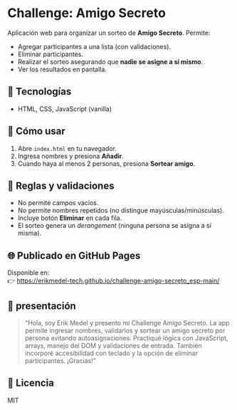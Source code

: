
# Challenge: Amigo Secreto 

Aplicación web para organizar un sorteo de **Amigo Secreto**. Permite:
- Agregar participantes a una lista (con validaciones).
- Eliminar participantes.
- Realizar el sorteo asegurando que **nadie se asigne a sí mismo**.
- Ver los resultados en pantalla.

## 🧰 Tecnologías
- HTML, CSS, JavaScript (vanilla)

## 🚀 Cómo usar
1. Abre `index.html` en tu navegador.
2. Ingresa nombres y presiona **Añadir**.
3. Cuando haya al menos 2 personas, presiona **Sortear amigo**.

## 🧪 Reglas y validaciones
- No permite campos vacíos.
- No permite nombres repetidos (no distingue mayúsculas/minúsculas).
- Incluye botón **Eliminar** en cada fila.
- El sorteo genera un *derangement* (ninguna persona se asigna a sí misma).

## 🌐 Publicado en GitHub Pages
Disponible en:  
👉 https://erikmedel-tech.github.io/challenge-amigo-secreto_esp-main/

## 🎤  presentación 
> “Hola, soy Erik Medel y presento mi Challenge Amigo Secreto. La app permite ingresar nombres, validarlos y sortear un amigo secreto por persona evitando autoasignaciones. Practiqué lógica con JavaScript, arrays, manejo del DOM y validaciones de entrada. También incorporé accesibilidad con teclado y la opción de eliminar participantes. ¡Gracias!”

## 📄 Licencia
MIT
